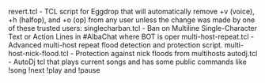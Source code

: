 revert.tcl - TCL script for Eggdrop that will automatically remove +v (voice), +h (halfop), and +o (op) from any user unless the change was made by one of these trusted users:
singlecharban.tcl - Ban on Multiline Single-Character Text or Action Lines in #AlbaChat where BOT is oper
multi-host-repeat.tcl - Advanced multi-host repeat flood detection and protection script.
multi-host-nick-flood.tcl - Protection against nick floods from multihosts
autodj.tcl - AutoDj tcl that plays current songs and has some public commands like !song !next !play and !pause
